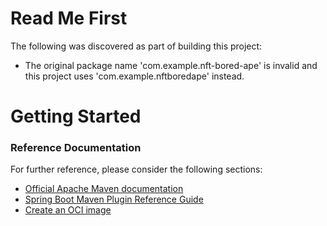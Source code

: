 # Read Me First
The following was discovered as part of building this project:

* The original package name 'com.example.nft-bored-ape' is invalid and this project uses 'com.example.nftboredape' instead.

# Getting Started

### Reference Documentation
For further reference, please consider the following sections:

* [Official Apache Maven documentation](https://maven.apache.org/guides/index.html)
* [Spring Boot Maven Plugin Reference Guide](https://docs.spring.io/spring-boot/docs/2.6.3/maven-plugin/reference/html/)
* [Create an OCI image](https://docs.spring.io/spring-boot/docs/2.6.3/maven-plugin/reference/html/#build-image)

